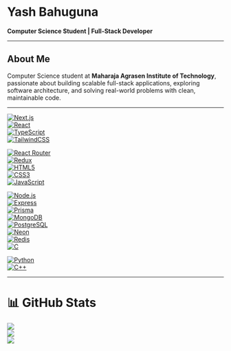 # Yash Bahuguna

**Computer Science Student | Full-Stack Developer**

---

## About Me

Computer Science student at **Maharaja Agrasen Institute of Technology**, passionate about building scalable full-stack applications, exploring software architecture, and solving real-world problems with clean, maintainable code.

---

[![Next.js](https://img.shields.io/badge/Next.js-black?style=for-the-badge&logo=next.js&logoColor=white)](https://nextjs.org/)  
[![React](https://img.shields.io/badge/React-111827?style=for-the-badge&logo=react&logoColor=61DAFB)](https://react.dev/)  
[![TypeScript](https://img.shields.io/badge/TypeScript-111827?style=for-the-badge&logo=typescript&logoColor=3178C6)](https://www.typescriptlang.org/)  
[![TailwindCSS](https://img.shields.io/badge/TailwindCSS-111827?style=for-the-badge&logo=tailwind-css&logoColor=38B2AC)](https://tailwindcss.com/)  

[![React Router](https://img.shields.io/badge/React_Router-CA4245?style=for-the-badge&logo=react-router&logoColor=white)](https://reactrouter.com/)  
[![Redux](https://img.shields.io/badge/Redux-764ABC?style=for-the-badge&logo=redux&logoColor=white)](https://redux.js.org/)  
[![HTML5](https://img.shields.io/badge/HTML5-111827?style=for-the-badge&logo=html5&logoColor=E34F26)](https://developer.mozilla.org/en-US/docs/Web/HTML)  
[![CSS3](https://img.shields.io/badge/CSS3-111827?style=for-the-badge&logo=css3&logoColor=1572B6)](https://developer.mozilla.org/en-US/docs/Web/CSS)  
[![JavaScript](https://img.shields.io/badge/JavaScript-111827?style=for-the-badge&logo=javascript&logoColor=F7DF1E)](https://developer.mozilla.org/en-US/docs/Web/JavaScript)  

[![Node.js](https://img.shields.io/badge/Node.js-111827?style=for-the-badge&logo=node.js&logoColor=339933)](https://nodejs.org/)  
[![Express](https://img.shields.io/badge/Express-111827?style=for-the-badge&logo=express&logoColor=white)](https://expressjs.com/)  
[![Prisma](https://img.shields.io/badge/Prisma-111827?style=for-the-badge&logo=prisma&logoColor=white)](https://www.prisma.io/)  
[![MongoDB](https://img.shields.io/badge/MongoDB-4aa94b?style=for-the-badge&logo=mongodb&logoColor=white)](https://www.mongodb.com/)  
[![PostgreSQL](https://img.shields.io/badge/PostgreSQL-111827?style=for-the-badge&logo=postgresql&logoColor=4169E1)](https://www.postgresql.org/)  
[![Neon](https://img.shields.io/badge/Neon-111827?style=for-the-badge&logo=neon&logoColor=08F)](https://neon.tech/)  
[![Redis](https://img.shields.io/badge/Redis-111827?style=for-the-badge&logo=redis&logoColor=DC382D)](https://redis.io/)  
[![C](https://img.shields.io/badge/C-111827?style=for-the-badge&logo=c&logoColor=A8B9CC)](https://en.wikipedia.org/wiki/C_(programming_language))  

[![Python](https://img.shields.io/badge/Python-111827?style=for-the-badge&logo=python&logoColor=3776AB)](https://www.python.org/)  
[![C++](https://img.shields.io/badge/C++-111827?style=for-the-badge&logo=c%2b%2b&logoColor=00599C)](https://isocpp.org/)

---

# 📊 GitHub Stats

![](https://github-readme-stats.vercel.app/api?username=Yashbhu&theme=dark&hide_border=false&include_all_commits=false&count_private=true)<br/>
![](https://github-readme-streak-stats.herokuapp.com/?user=Yashbhu&theme=dark&hide_border=false)<br/>
![](https://github-readme-stats.vercel.app/api/top-langs/?username=Yashbhu&theme=dark&hide_border=false&include_all_commits=false&count_private=true&layout=compact)
